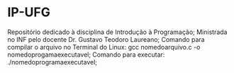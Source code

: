 # IP-UFG
Repositório dedicado à disciplina de Introdução à Programação;
Ministrada no INF pelo docente Dr. Gustavo Teodoro Laureano;
Comando para compilar o arquivo no Terminal do Linux: gcc nomedoarquivo.c -o nomedoprogamaexecutavel;
Comando para executar: ./nomedoprogramaexecutavel;
